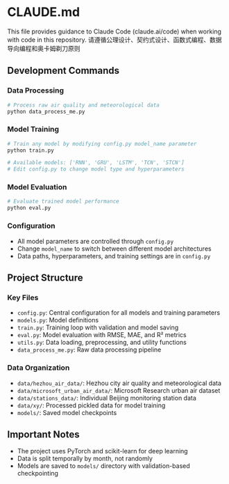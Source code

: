 # CLAUDE.md

This file provides guidance to Claude Code (claude.ai/code) when working with code in this repository.
请遵循公理设计、契约式设计、函数式编程、数据导向编程和奥卡姆剃刀原则

## Development Commands

### Data Processing
```bash
# Process raw air quality and meteorological data
python data_process_me.py
```

### Model Training
```bash
# Train any model by modifying config.py model_name parameter
python train.py

# Available models: ['RNN', 'GRU', 'LSTM', 'TCN', 'STCN']
# Edit config.py to change model type and hyperparameters
```

### Model Evaluation
```bash
# Evaluate trained model performance
python eval.py
```

### Configuration
- All model parameters are controlled through `config.py`
- Change `model_name` to switch between different model architectures
- Data paths, hyperparameters, and training settings are in `config.py`

## Project Structure

### Key Files
- `config.py`: Central configuration for all models and training parameters
- `models.py`: Model definitions
- `train.py`: Training loop with validation and model saving
- `eval.py`: Model evaluation with RMSE, MAE, and R² metrics
- `utils.py`: Data loading, preprocessing, and utility functions
- `data_process_me.py`: Raw data processing pipeline

### Data Organization
- `data/hezhou_air_data/`: Hezhou city air quality and meteorological data
- `data/microsoft_urban_air_data/`: Microsoft Research urban air dataset
- `data/stations_data/`: Individual Beijing monitoring station data
- `data/xy/`: Processed pickled data for model training
- `models/`: Saved model checkpoints

## Important Notes

- The project uses PyTorch and scikit-learn for deep learning
- Data is split temporally by month, not randomly
- Models are saved to `models/` directory with validation-based checkpointing

